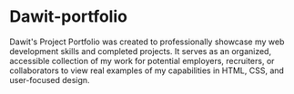 # Dawit-portfolio
Dawit's Project Portfolio was created to professionally showcase my web development skills and completed projects. It serves as an organized, accessible collection of my work for potential employers, recruiters, or collaborators to view real examples of my capabilities in HTML, CSS, and user-focused design.
